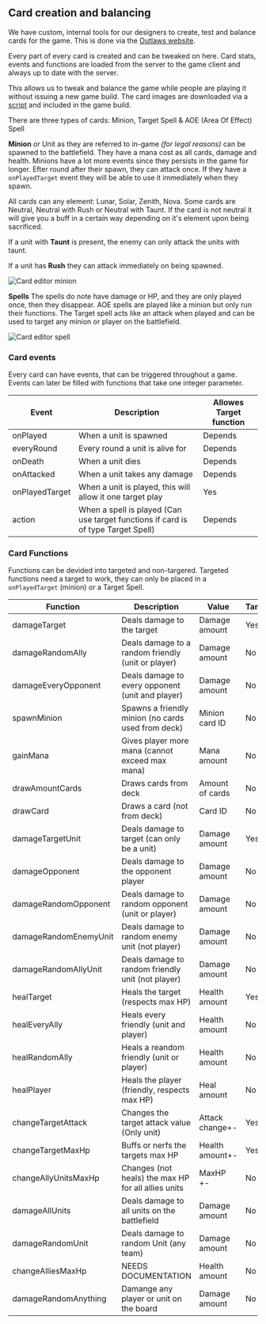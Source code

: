 ## Card creation and balancing

We have custom, internal tools for our designers to create, test and balance cards for the game. This is done via the [Outlaws website](https://outlaws.ygstr.com/cards).

Every part of every card is created and can be tweaked on here. Card stats, events and functions are loaded from the server to the game client and always up to date with the server.

This allows us to tweak and balance the game while people are playing it without
issuing a new game build. The card images are downloaded via a [script](https://outlaws.ygstr.com/api/assets) and included in the game build.

There are three types of cards: Minion, Target Spell & AOE (Area Of Effect) Spell

**Minion** or Unit as they are referred to in-game _(for legal reasons)_ can be spawned to the battlefield. They have a mana cost as all cards, damage and health. Minions have a lot more events since they persists in the game for longer. Efter round after their spawn, they can attack once. If they have a `onPlayedTarget` event they will be able to use it immediately when they spawn.

All cards can any element: Lunar, Solar, Zenith, Nova. Some cards are Neutral, Neutral with Rush or Neutral with Taunt. If the card is not neutral it will give you a buff in a certain way depending on it's element upon being sacrificed.

If a unit with **Taunt** is present, the enemy can only attack the units with taunt.

If a unit has **Rush** they can attack immediately on being spawned.

![Card editor minion](https://user-images.githubusercontent.com/6502251/117049038-f6b56900-ad13-11eb-9b0a-61d52e827bfa.png)

**Spells** The spells do note have damage or HP, and they are only played once, then they disappear. AOE spells are played like a minion but only run their functions. The Target spell acts like an attack when played and can be used to target any minion or player on the battlefield.

![Card editor spell](https://user-images.githubusercontent.com/6502251/117049361-4dbb3e00-ad14-11eb-98fe-4c1c5bf8e04f.png)

### Card events

Every card can have events, that can be triggered throughout a game.
Events can later be filled with functions that take one integer parameter.

| Event          | Description                                                                       | Allowes Target function |
|----------------|-----------------------------------------------------------------------------------|-------------------------|
| onPlayed       | When a unit is spawned                                                            | Depends                 |
| everyRound     | Every round a unit is alive for                                                   | Depends                 |
| onDeath        | When a unit dies                                                                  | Depends                 |
| onAttacked     | When a unit takes any damage                                                      | Depends                 |
| onPlayedTarget | When a unit is played, this will allow it one target play                         | Yes                     |
| action         | When a spell is played (Can use target functions if card is of type Target Spell) | Depends                 |

### Card Functions

Functions can be devided into targeted and non-targered. Targeted functions need a target to work,
they can only be placed in a `onPlayedTarget` (minion) or a Target Spell.

| Function              | Description                                         | Value           | Target |
|-----------------------|-----------------------------------------------------|-----------------|--------|
| damageTarget          | Deals damage to the target                          | Damage amount   | Yes    |
| damageRandomAlly      | Deals damage to a random friendly (unit or player)  | Damage amount   | No     |
| damageEveryOpponent   | Deals damage to every opponent (unit and player)    | Damage amount   | No     |
| spawnMinion           | Spawns a friendly minion (no cards used from deck)  | Minion card ID  | No     |
| gainMana              | Gives player more mana (cannot exceed max mana)     | Mana amount     | No     |
| drawAmountCards       | Draws cards from deck                               | Amount of cards | No     |
| drawCard              | Draws a card (not from deck)                        | Card ID         | No     |
| damageTargetUnit      | Deals damage to target (can only be a unit)         | Damage amount   | Yes    |
| damageOpponent        | Deals damage to the opponent player                 | Damage amount   | No     |
| damageRandomOpponent  | Deals damage to random opponent (unit or player)    | Damage amount   | No     |
| damageRandomEnemyUnit | Deals damage to random enemy unit (not player)      | Damage amount   | No     |
| damageRandomAllyUnit  | Deals damage to random friendly unit (not player)   | Damage amount   | No     |
| healTarget            | Heals the target (respects max HP)                  | Health amount   | Yes    |
| healEveryAlly         | Heals every friendly (unit and player)              | Health amount   | No     |
| healRandomAlly        | Heals a reandom friendly (unit or player)           | Health amount   | No     |
| healPlayer            | Heals the player (friendly, respects max HP)        | Heal amount     | No     |
| changeTargetAttack    | Changes the target attack value (Only unit)         | Attack change+- | Yes    |
| changeTargetMaxHp     | Buffs or nerfs the targets max HP                   | Health amount+- | Yes    |
| changeAllyUnitsMaxHp  | Changes (not heals) the max HP for all allies units | MaxHP +-        | No     |
| damageAllUnits        | Deals damage to all units on the battlefield        | Damage amount   | No     |
| damageRandomUnit      | Deals damage to random Unit (any team)              | Damage amount   | No     |
| changeAlliesMaxHp     | NEEDS DOCUMENTATION                                 | Health amount   | No     |
| damageRandomAnything  | Damange any player or unit on the board             | Damage amount   | No     |